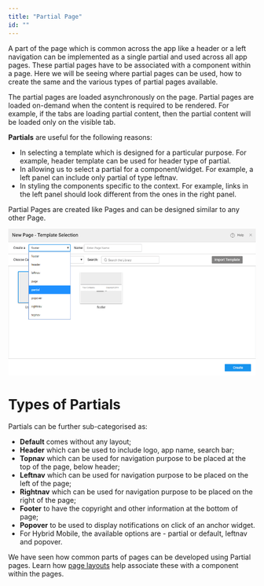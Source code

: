 ```yaml
---
title: "Partial Page"
id: ""
---
```


A part of the page which is common across the app like a header or a left navigation can be implemented as a single partial and used across all app pages. These partial pages have to be associated with a component within a page. Here we will be seeing where partial pages can be used, how to create the same and the various types of partial pages available.

The partial pages are loaded asynchronously on the page. Partial pages are loaded on-demand when the content is required to be rendered. For example, if the tabs are loading partial content, then the partial content will be loaded only on the visible tab.

**Partials** are useful for the following reasons:

- In selecting a template which is designed for a particular purpose. For example, header template can be used for header type of partial.
- In allowing us to select a partial for a component/widget. For example, a left panel can include only partial of type leftnav.
- In styling the components specific to the context. For example, links in the left panel should look different from the ones in the right panel.

Partial Pages are created like Pages and can be designed similar to any other Page.

[![](/learn/assets/partial_page.png)](/learn/assets/partial_page.png)

# Types of Partials

Partials can be further sub-categorised as:

- **Default** comes without any layout;
- **Header** which can be used to include logo, app name, search bar;
- **Topnav** which can be used for navigation purpose to be placed at the top of the page, below header;
- **Leftnav** which can be used for navigation purpose to be placed on the left of the page;
- **Rightnav** which can be used for navigation purpose to be placed on the right of the page;
- **Footer** to have the copyright and other information at the bottom of page;
- **Popover** to be used to display notifications on click of an anchor widget.
- For Hybrid Mobile, the available options are - partial or default, leftnav and popover.

We have seen how common parts of pages can be developed using Partial pages. Learn how [page layouts](/learn/app-development/ui-design/page-concepts/page-layouts/) help associate these with a component within the pages.

